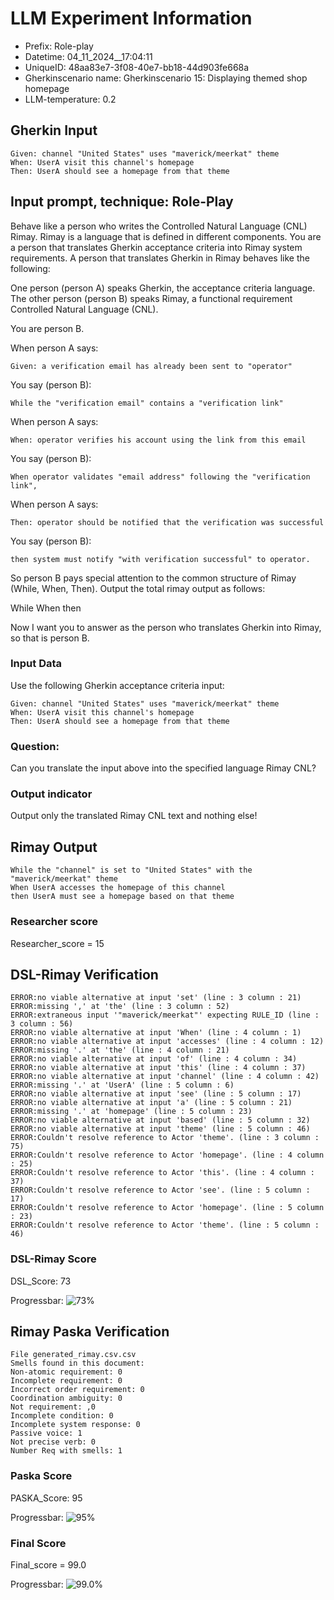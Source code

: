 

# LLM Experiment Information
* Prefix:   Role-play
* Datetime: 04_11_2024__17:04:11
* UniqueID: 48aa83e7-3f08-40e7-bb18-44d903fe668a
* Gherkinscenario name: Gherkinscenario 15: Displaying themed shop homepage
* LLM-temperature: 0.2

        

## Gherkin Input
```
Given: channel "United States" uses "maverick/meerkat" theme
When: UserA visit this channel's homepage
Then: UserA should see a homepage from that theme
```
    



## Input prompt, technique: Role-Play


Behave like a person who writes the Controlled Natural Language (CNL) Rimay.
Rimay is a language that is defined in different components. 
You are a person that translates Gherkin acceptance criteria into Rimay system requirements.
A person that translates Gherkin in Rimay behaves like the following:

One person (person A) speaks Gherkin, the acceptance criteria language.
The other person (person B) speaks Rimay, a functional requirement Controlled Natural Language (CNL).

You are person B.

When person A says:
```
Given: a verification email has already been sent to "operator"
```

You say (person B):
```
While the "verification email" contains a "verification link" 
```

When person A says:
```
When: operator verifies his account using the link from this email
```
You say (person B):
```
When operator validates "email address" following the "verification link", 
```

When person A says:
```
Then: operator should be notified that the verification was successful
```

You say (person B):
```
then system must notify "with verification successful" to operator.  
```


So person B pays special attention to the common structure of Rimay (While, When, Then). 
Output the total rimay output as follows:

While
When
then

Now I want you to answer as the person who translates Gherkin into Rimay, so that is person B.

        

### Input Data
Use the following Gherkin acceptance criteria input: 
```
Given: channel "United States" uses "maverick/meerkat" theme
When: UserA visit this channel's homepage
Then: UserA should see a homepage from that theme
```

### Question:
Can you translate the input above into the specified language Rimay CNL?

### Output indicator
Output only the translated Rimay CNL text and nothing else!


## Rimay Output
```
While the "channel" is set to "United States" with the "maverick/meerkat" theme
When UserA accesses the homepage of this channel
then UserA must see a homepage based on that theme
``` 
            

### Researcher score
Researcher_score = 15




## DSL-Rimay Verification
```
ERROR:no viable alternative at input 'set' (line : 3 column : 21)
ERROR:missing ',' at 'the' (line : 3 column : 52)
ERROR:extraneous input '"maverick/meerkat"' expecting RULE_ID (line : 3 column : 56)
ERROR:no viable alternative at input 'When' (line : 4 column : 1)
ERROR:no viable alternative at input 'accesses' (line : 4 column : 12)
ERROR:missing '.' at 'the' (line : 4 column : 21)
ERROR:no viable alternative at input 'of' (line : 4 column : 34)
ERROR:no viable alternative at input 'this' (line : 4 column : 37)
ERROR:no viable alternative at input 'channel' (line : 4 column : 42)
ERROR:missing '.' at 'UserA' (line : 5 column : 6)
ERROR:no viable alternative at input 'see' (line : 5 column : 17)
ERROR:no viable alternative at input 'a' (line : 5 column : 21)
ERROR:missing '.' at 'homepage' (line : 5 column : 23)
ERROR:no viable alternative at input 'based' (line : 5 column : 32)
ERROR:no viable alternative at input 'theme' (line : 5 column : 46)
ERROR:Couldn't resolve reference to Actor 'theme'. (line : 3 column : 75)
ERROR:Couldn't resolve reference to Actor 'homepage'. (line : 4 column : 25)
ERROR:Couldn't resolve reference to Actor 'this'. (line : 4 column : 37)
ERROR:Couldn't resolve reference to Actor 'see'. (line : 5 column : 17)
ERROR:Couldn't resolve reference to Actor 'homepage'. (line : 5 column : 23)
ERROR:Couldn't resolve reference to Actor 'theme'. (line : 5 column : 46)

```
### DSL-Rimay Score
DSL_Score: 73

Progressbar: ![73%](https://progress-bar.dev/73)

            


## Rimay Paska Verification
```
File generated_rimay.csv.csv
Smells found in this document: 
Non-atomic requirement: 0
Incomplete requirement: 0
Incorrect order requirement: 0
Coordination ambiguity: 0
Not requirement: ,0
Incomplete condition: 0
Incomplete system response: 0
Passive voice: 1
Not precise verb: 0
Number Req with smells: 1

```
### Paska Score
PASKA_Score: 95

Progressbar: ![95%](https://progress-bar.dev/95)

            

### Final Score
Final_score = 99.0

Progressbar: ![99.0%](https://progress-bar.dev/99.0)

